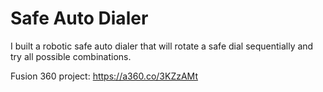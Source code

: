 # Safe Auto Dialer
 I built a robotic safe auto dialer that will rotate a safe dial sequentially and try all possible combinations. 
 
 Fusion 360 project: https://a360.co/3KZzAMt
